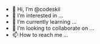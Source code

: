 - 👋 Hi, I’m @codeskii
- 👀 I’m interested in ...
- 🌱 I’m currently learning ...
- 💞️ I’m looking to collaborate on ...
- 📫 How to reach me ...

<!---
codeskii/codeskii is a ✨ special ✨ repository because its `README.md` (this file) appears on your GitHub profile.
You can click the Preview link to take a look at your changes.
--->
